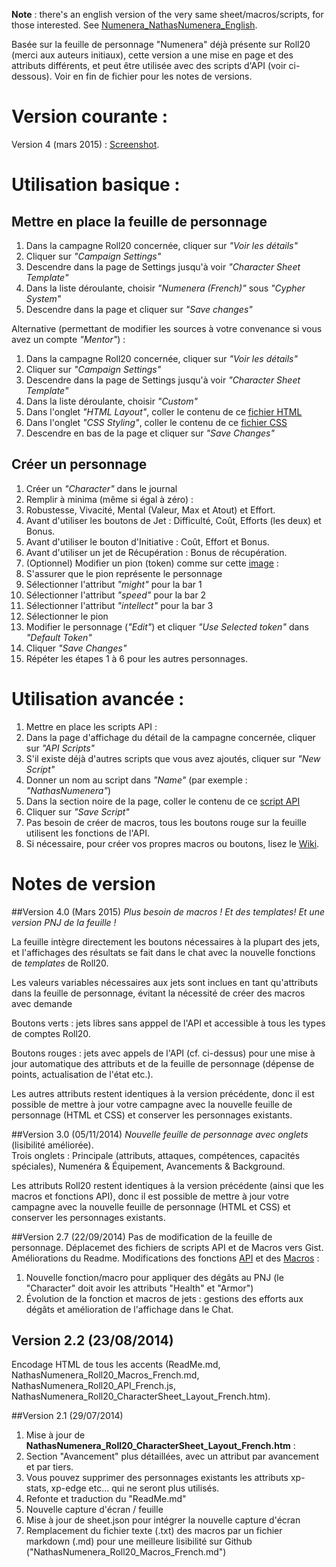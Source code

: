 **Note** : there's an english version of the very same sheet/macros/scripts, for those interested.
See [Numenera_NathasNumenera_English](https://github.com/Roll20/roll20-character-sheets/tree/master/Numenera_NathasNumenera_English).

Bas&eacute;e sur la feuille de personnage "Numenera" d&eacute;j&agrave; pr&eacute;sente sur Roll20 (merci aux auteurs initiaux), cette version a une mise en page et des attributs diff&eacute;rents, et peut &ecirc;tre utilis&eacute;e avec des scripts d'API (voir ci-dessous).
Voir en fin de fichier pour les notes de versions.

# Version courante :
Version 4 (mars 2015) : [Screenshot](NathasNumenera_tabs_v4.jpg).

# Utilisation basique :

## Mettre en place la feuille de personnage
1. Dans la campagne Roll20 concern&eacute;e, cliquer sur _"Voir les d&eacute;tails"_
2. Cliquer sur _"Campaign Settings"_
3. Descendre dans la page de Settings jusqu'&agrave; voir _"Character Sheet Template"_
4. Dans la liste d&eacute;roulante, choisir _"Numenera (French)"_ sous _"Cypher System"_
5. Descendre dans la page et cliquer sur _"Save changes"_

Alternative (permettant de modifier les sources &agrave; votre convenance si vous avez un compte _"Mentor"_) :

1. Dans la campagne Roll20 concern&eacute;e, cliquer sur _"Voir les d&eacute;tails"_
2. Cliquer sur _"Campaign Settings"_
3. Descendre dans la page de Settings jusqu'&agrave; voir _"Character Sheet Template"_
4. Dans la liste d&eacute;roulante, choisir _"Custom"_
5. Dans l'onglet _"HTML Layout"_, coller le contenu de ce [fichier HTML](NathasNumenera_tabs.htm)
6. Dans l'onglet _"CSS Styling"_, coller le contenu de ce [fichier CSS](NathasNumenera_tabs.css)
7. Descendre en bas de la page et cliquer sur _"Save Changes"_

## Cr&eacute;er un personnage
1. Cr&eacute;er un _"Character"_ dans le journal
2. Remplir &agrave; minima (m&ecirc;me si &eacute;gal &agrave; z&eacute;ro) :
  1. Robustesse, Vivacit&eacute;, Mental (Valeur, Max et Atout) et Effort.
  2. Avant d'utiliser les boutons de Jet : Difficult&eacute;, Co&ucirc;t, Efforts (les deux) et Bonus.
  3. Avant d'utiliser le bouton d'Initiative : Co&ucirc;t, Effort et Bonus.
  4. Avant d'utiliser un jet de R&eacute;cup&eacute;ration : Bonus de r&eacute;cup&eacute;ration.
3. (Optionnel) Modifier un pion (token) comme sur cette [image](NathasNumenera_setup_the_character_token.jpg) :
  1. S'assurer que le pion repr&eacute;sente le personnage
  2. S&eacute;lectionner l'attribut _"might"_ pour la bar 1
  3. S&eacute;lectionner l'attribut _"speed"_ pour la bar 2
  4. S&eacute;lectionner l'attribut _"intellect"_ pour la bar 3
4. S&eacute;lectionner le pion
5. Modifier le personnage (_"Edit"_) et cliquer _"Use Selected token"_ dans _"Default Token"_
6. Cliquer _"Save Changes"_
8. R&eacute;p&eacute;ter les &eacute;tapes 1 &agrave; 6 pour les autres personnages.

# Utilisation avanc&eacute;e :
1. Mettre en place les scripts API :
  1. Dans la page d'affichage du d&eacute;tail de la campagne concern&eacute;e, cliquer sur _"API Scripts"_
  2. S'il existe d&eacute;j&agrave; d'autres scripts que vous avez ajout&eacute;s, cliquer sur _"New Script"_
  3. Donner un nom au script dans _"Name"_ (par exemple : _"NathasNumenera"_)
  4. Dans la section noire de la page, coller le contenu de ce [script API](https://github.com/Roll20/roll20-api-scripts/blob/master/Numenera_Natha/Numenera_Natha.js)
  5. Cliquer sur _"Save Script"_
2. Pas besoin de cr&eacute;er de macros, tous les boutons rouge sur la feuille utilisent les fonctions de l'API.
3. Si n&eacute;cessaire, pour cr&eacute;er vos propres macros ou boutons, lisez le [Wiki](https://wiki.roll20.net/Script:Numenera_Natha).

# Notes de version

##Version 4.0 (Mars 2015)
*Plus besoin de macros ! Et des templates! Et une version PNJ  de la feuille !*

La feuille int&egrave;gre directement les boutons n&eacute;cessaires &agrave; la plupart des jets, et l'affichages des r&eacute;sultats se fait dans le chat avec la nouvelle fonctions de _templates_ de Roll20.

Les valeurs variables n&eacute;cessaires aux jets sont inclues en tant qu'attributs dans la feuille de personnage, &eacute;vitant la n&eacute;cessit&eacute; de cr&eacute;er des macros avec demande

Boutons verts : jets libres sans apppel de l'API et accessible &agrave; tous les types de comptes Roll20.

Boutons rouges : jets avec appels de l'API (cf. ci-dessus) pour une mise &agrave; jour automatique des attributs et de la feuille de personnage (d&eacute;pense de points, actualisation de l'&eacute;tat etc.).

Les autres attributs restent identiques &agrave; la version pr&eacute;c&eacute;dente, donc il est possible de mettre &agrave; jour votre campagne avec la nouvelle feuille de personnage (HTML et CSS) et conserver les personnages existants.

##Version 3.0 (05/11/2014)
*Nouvelle feuille de personnage avec onglets* (lisibilit&eacute; am&eacute;lior&eacute;e).<br/>Trois onglets : Principale (attributs, attaques, comp&eacute;tences, capacit&eacute;s sp&eacute;ciales), Numen&eacute;ra & &Eacute;quipement, Avancements & Background.

Les attributs Roll20 restent identiques &agrave; la version pr&eacute;c&eacute;dente  (ainsi que les macros et fonctions API), donc il est possible de mettre &agrave; jour votre campagne avec la nouvelle feuille de personnage (HTML et CSS) et conserver les personnages existants.


##Version 2.7 (22/09/2014)
Pas de modification de la feuille de personnage.
D&eacute;placemet des fichiers de scripts API et de Macros vers Gist.
Am&eacute;liorations du Readme.
Modifications des fonctions [API](https://gist.github.com/NathaTerrien/14536ac9eea2ca30023c) et des [Macros](https://gist.github.com/NathaTerrien/3198c37d2aa1eaff3c89) :
1. Nouvelle fonction/macro pour appliquer des d&eacute;g&acirc;ts au PNJ (le "Character" doit avoir les attributs "Health" et "Armor")
2. &Eacute;volution de la fonction et macros de jets : gestions des efforts aux d&eacute;g&acirc;ts et am&eacute;lioration de l'affichage dans le Chat.

## Version 2.2 (23/08/2014)
Encodage HTML de tous les accents (ReadMe.md, NathasNumenera_Roll20_Macros_French.md, NathasNumenera_Roll20_API_French.js, NathasNumenera_Roll20_CharacterSheet_Layout_French.htm).

##Version 2.1 (29/07/2014)
1. Mise &agrave; jour de **NathasNumenera_Roll20_CharacterSheet_Layout_French.htm** :
  1. Section "Avancement" plus d&eacute;taill&eacute;es, avec un attribut par avancement et par tiers.
  2. Vous pouvez supprimer des personnages existants les attributs xp-stats, xp-edge etc... qui ne seront plus utilis&eacute;s.
2. Refonte et traduction du "ReadMe.md"
3. Nouvelle capture d'&eacute;cran / feuille
4. Mise &agrave; jour de sheet.json pour int&eacute;grer la nouvelle capture d'&eacute;cran
5. Remplacement du fichier texte (.txt) des macros par un fichier markdown (.md) pour une meilleure lisibilit&eacute; sur Github ("NathasNumenera_Roll20_Macros_French.md")

